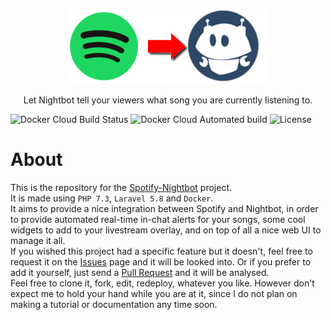 <p align="center">
    <img height="120" src="https://github.com/rumd3x/spotify-nightbot/blob/main/public/img/logo.png?raw=true" alt="Spotify -> Nightbot">
</p>
<p align="center">
    Let Nightbot tell your viewers what song you are currently listening to.


</p>

![Docker Cloud Build Status](https://img.shields.io/docker/cloud/build/edmur/spotify-nightbot.svg)
![Docker Cloud Automated build](https://img.shields.io/docker/cloud/automated/edmur/spotify-nightbot.svg)
![License](https://img.shields.io/github/license/rumd3x/spotify-nightbot.svg)

# About

This is the repository for the [Spotify-Nightbot](https://spotify-nightbot.edmurcardoso.com.br) project.
<br>
It is made using `PHP 7.3`, `Laravel 5.8` and `Docker`.
<br>
It aims to provide a nice integration between Spotify and Nightbot, in order to provide automated real-time in-chat alerts for your songs, some cool widgets to add to your livestream overlay, and on top of all a nice web UI to manage it all.
<br>
If you wished this project had a specific feature but it doesn't, feel free to request it on the [Issues](https://github.com/rumd3x/spotify-nightbot/issues) page and it will be looked into. Or if you prefer to add it yourself, just send a [Pull Request](https://github.com/rumd3x/spotify-nightbot/pulls) and it will be analysed.
<br>
Feel free to clone it, fork, edit, redeploy, whatever you like. However don't expect me to hold your hand while you are at it, since I do not plan on making a tutorial or documentation any time soon.
